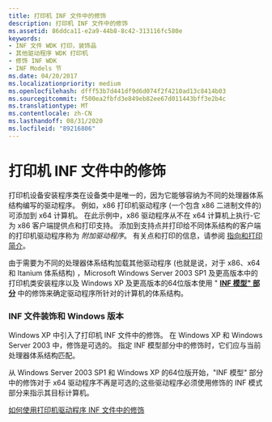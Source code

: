 ```yaml
---
title: 打印机 INF 文件中的修饰
description: 打印机 INF 文件中的修饰
ms.assetid: 86ddca11-e2a9-44b8-8c42-313116fc580e
keywords:
- INF 文件 WDK 打印，装饰品
- 其他驱动程序 WDK 打印机
- 修饰 INF WDK
- INF Models 节
ms.date: 04/20/2017
ms.localizationpriority: medium
ms.openlocfilehash: dfff53b7d441df9d6d074f2f4210ad13c8414b03
ms.sourcegitcommit: f500ea2fbfd3e849eb82ee67d011443bff3e2b4c
ms.translationtype: MT
ms.contentlocale: zh-CN
ms.lasthandoff: 08/31/2020
ms.locfileid: "89216806"
---
```

# <a name="decorations-in-printer-inf-files"></a>打印机 INF 文件中的修饰


打印机设备安装程序类在设备类中是唯一的，因为它能够容纳为不同的处理器体系结构编写的驱动程序。 例如，x86 打印机驱动程序 (一个包含 x86 二进制文件的) 可添加到 x64 计算机。 在此示例中，x86 驱动程序从不在 x64 计算机上执行-它为 x86 客户端提供点和打印支持。 添加到支持点并打印给不同体系结构的客户端的打印机驱动程序称为 *附加驱动程序*。 有关点和打印的信息，请参阅 [指向和打印简介](introduction-to-point-and-print.md)。

由于需要为不同的处理器体系结构加载其他驱动程序 (也就是说，对于 x86、x64 和 Itanium 体系结构) ，Microsoft Windows Server 2003 SP1 及更高版本中的打印机类安装程序以及 Windows XP 及更高版本的64位版本使用 " [**INF 模型" 部分**](../install/inf-models-section.md) 中的修饰来确定驱动程序所针对的计算机的体系结构。

### <a name="inf-file-decorations-and-windows-versions"></a>INF 文件装饰和 Windows 版本

Windows XP 中引入了打印机 INF 文件中的修饰。 在 Windows XP 和 Windows Server 2003 中，修饰是可选的。 指定 INF 模型部分中的修饰时，它们应与当前处理器体系结构匹配。

从 Windows Server 2003 SP1 和 Windows XP 的64位版开始，"INF 模型" 部分中的修饰对于 x64 驱动程序不再是可选的;这些驱动程序必须使用修饰的 INF 模式部分来指示其目标计算机。

[如何使用打印机驱动程序 INF 文件中的修饰](how-to-use-decorations-in-inf-files-for-printer-drivers.md)

 


